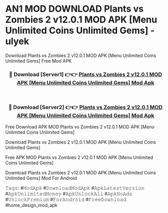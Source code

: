 # AN1 MOD DOWNLOAD Plants vs Zombies 2 v12.0.1 MOD APK [Menu Unlimited Coins Unlimited Gems] - ulyek
Download Plants vs Zombies 2 v12.0.1 MOD APK [Menu Unlimited Coins Unlimited Gems] Free Mod APK

<div align="center">
<h3>🔴 Download [Server1] 👉👉 <a href="https://apk-comot.site?title=Plants_vs_Zombies_2_v12.0.1_MOD_APK_[Menu_Unlimited_Coins_Unlimited_Gems]">Plants vs Zombies 2 v12.0.1 MOD APK [Menu Unlimited Coins Unlimited Gems] Mod Apk</a></h3><br>

<h3>🔴 Download [Server2] 👉👉 <a href="https://apk-comot.site?title=Plants_vs_Zombies_2_v12.0.1_MOD_APK_[Menu_Unlimited_Coins_Unlimited_Gems]">Plants vs Zombies 2 v12.0.1 MOD APK [Menu Unlimited Coins Unlimited Gems] Mod Apk</a></h3>
</div>


Free Download APK MOD Plants vs Zombies 2 v12.0.1 MOD APK [Menu Unlimited Coins Unlimited Gems]

Download Plants vs Zombies 2 v12.0.1 MOD APK [Menu Unlimited Coins Unlimited Gems] 

Free APK MOD Plants vs Zombies 2 v12.0.1 MOD APK [Menu Unlimited Coins Unlimited Gems] 

Download Plants vs Zombies 2 v12.0.1 MOD APK [Menu Unlimited Coins Unlimited Gems] Mod For Android

𝚃𝚊𝚐𝚜: #𝙼𝚘𝚍𝙰𝚙𝚔 #𝙳𝚘𝚠𝚗𝚕𝚘𝚊𝚍𝙼𝚘𝚍𝙰𝚙𝚔 #𝙰𝚙𝚔𝙻𝚊𝚝𝚎𝚜𝚝𝚅𝚎𝚛𝚜𝚒𝚘𝚗 #𝙰𝚙𝚔𝚄𝚗𝚕𝚒𝚖𝚒𝚝𝚎𝚍𝙼𝚘𝚗𝚎𝚢 #𝙰𝚙𝚔𝚄𝚗𝚕𝚘𝚌𝚔𝙰𝚕𝚕 #𝙰𝚙𝚔𝙽𝚘𝙰𝚍𝚜 #𝚄𝚗𝚕𝚘𝚌𝚔𝙿𝚛𝚎𝚖𝚒𝚞𝚖 #𝙵𝚘𝚛𝙰𝚗𝚍𝚛𝚘𝚒𝚍 #𝙵𝚛𝚎𝚎𝙳𝚘𝚠𝚗𝚕𝚘𝚊𝚍 #home_design_mod_apk